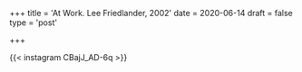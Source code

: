 +++
title = 'At Work. Lee Friedlander, 2002'
date = 2020-06-14
draft = false
type = 'post'

+++

{{< instagram CBajJ_AD-6q >}}

